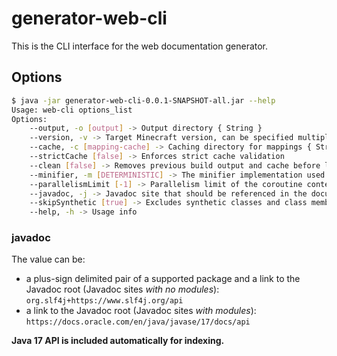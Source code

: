 # generator-web-cli

This is the CLI interface for the web documentation generator.

## Options

```bash
$ java -jar generator-web-cli-0.0.1-SNAPSHOT-all.jar --help
Usage: web-cli options_list
Options:
    --output, -o [output] -> Output directory { String }
    --version, -v -> Target Minecraft version, can be specified multiple times (always required) { String }
    --cache, -c [mapping-cache] -> Caching directory for mappings { String }
    --strictCache [false] -> Enforces strict cache validation
    --clean [false] -> Removes previous build output and cache before launching
    --minifier, -m [DETERMINISTIC] -> The minifier implementation used for minifying the documentation { Value should be one of [deterministic, normal, none] }
    --parallelismLimit [-1] -> Parallelism limit of the coroutine context { Int }
    --javadoc, -j -> Javadoc site that should be referenced in the documentation, can be specified multiple times { String }
    --skipSynthetic [true] -> Excludes synthetic classes and class members from the documentation
    --help, -h -> Usage info
```

### javadoc

The value can be:
* a plus-sign delimited pair of a supported package and a link to the Javadoc root (Javadoc sites _with no modules_): `org.slf4j+https://www.slf4j.org/api`
* a link to the Javadoc root (Javadoc sites _with modules_): `https://docs.oracle.com/en/java/javase/17/docs/api`

**Java 17 API is included automatically for indexing.**
